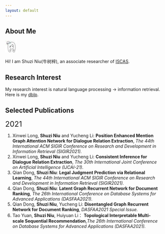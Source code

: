 ```yaml
---
layout: default
---
```


## About Me

<img class="profile-picture" src="nsz.jpg">

Hi! I am Shuzi Niu(牛树梓), an associate researcher of [ISCAS](http://people.ucas.ac.cn/~0058210).

## Research Interest

My research interest is natural language processing -> information retrieval. Here is my [dblp](https://dblp.uni-trier.de/pid/07/7831.htm).

## Selected Publications
<font size=5 >2021</font>
1. Xinwei Long, **Shuzi Niu** and Yucheng Li: **Position Enhanced Mention Graph Attention Network for Dialogue Relation Extraction**, *The 44th International ACM SIGIR Conference
on Research and Development in Information Retrieval (SIGIR2021).*
2. Xinwei Long, **Shuzi Niu** and Yucheng Li: **Consistent Inference for Dialogue Relation Extraction**, *The 30th International Joint Conference on Artificial Intelligence (IJCAI-21).*
3. Qian Dong, **Shuzi Niu**: **Legal Judgment Prediction via Relational Learning**, *The 44th International ACM SIGIR Conference
on Research and Development in Information Retrieval (SIGIR2021).*
4. Qian Dong, **Shuzi Niu**: **Latent Graph Recurrent Network for Document Ranking**, *The 26th International Conference on Database Systems for Advanced Applications (DASFAA2021).*
5. Qian Dong, **Shuzi Niu**, Yucheng Li: **Disentangled Graph Recurrent Network for Document Ranking**, *DASFAA2021 Special Issue.*
6. Tao Yuan, **Shuzi Niu**, Huiyuan Li： **Topological Interpretable Multi-scale Sequential Recommendation**,*The 26th International Conference on Database Systems for Advanced Applications (DASFAA2021).*

<!--
## Typography

This is a [link](http://google.com). Something *italics* and something **bold**.

Here is a table

Year | Award | Category
-----|-------|--------
2014 | Emmy  | Won Outstanding Lead Actor in a miniseries or a movie
2015 | BAFTA | Nominated for Best Leading Actor for Sherlock
2014 | Satellite | Won Best Actor miniseries or television film

Here is a horizontal rule

---

Here is a blockquote

> To a great mind, nothing is little

## References

* Foo Bar: Head of Department, Placeholder Names, Lorem
* John Doe: Associate Professor, Department of Computer Science, Ipsum
-->
